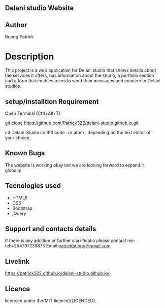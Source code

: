 ## Delani studio Website

## Author

Buong Patrick

# Description
This project is a web application for Delani studio that shows details about the services it offers, has information about the studio, a portfolio section and a form that enables users to send their messages and concern to Delani studios.

## setup/installtion Requirement

Open Terminal {Ctrl+Alt+T}

git clone https://github.com/Patrick322/delani-studio.github.io.git

cd Delani-Studio
cd IP3
code . or atom . depending on the text editor of your choice.


## Known Bugs

The website is working okay but we are looking forward to expand it  globally

## Tecnologies used
* HTML5
* CSS
* Bootstrap
* jQuery

## Support and contacts details
If there is any addition or further clarrificatio please contact me:
tel:+254797239875
Email:patrickbuong@gmail.com


## Livelink

 https://patrick322.github.io/delani-studio.github.io/


## Licence

licenced under the(MIT licence){LICENCED}.
